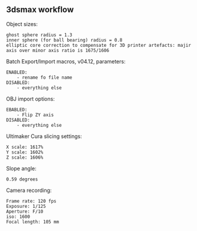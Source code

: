 ## 3dsmax workflow ##

Object sizes:

    ghost sphere radius = 1.3
    inner sphere (for ball bearing) radius = 0.8
    elliptic core correction to compensate for 3D printer artefacts: majir axis over minor axis ratio is 1675/1606

Batch Export/Import macros, v04.12, parameters:

    ENABLED:
        - rename fo file name
    DISABLED:
        - everything else

OBJ import options:

    EBABLED:
        - Flip ZY axis
    DISABLED:
        - everything else

Ultimaker Cura slicing settings:

    X scale: 1617%
    Y scale: 1602%
    Z scale: 1606%

Slope angle:

    0.59 degrees

Camera recording:

    Frame rate: 120 fps
    Exposure: 1/125
    Aperture: F/10
    iso: 1600
    Focal length: 105 mm